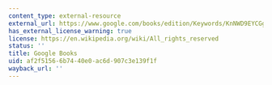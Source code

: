 ```yaml
---
content_type: external-resource
external_url: https://www.google.com/books/edition/Keywords/KnNWD9EYCGgC?hl=en&gbpv=1
has_external_license_warning: true
license: https://en.wikipedia.org/wiki/All_rights_reserved
status: ''
title: Google Books
uid: af2f5156-6b74-40e0-ac6d-907c3e139f1f
wayback_url: ''
---
```

